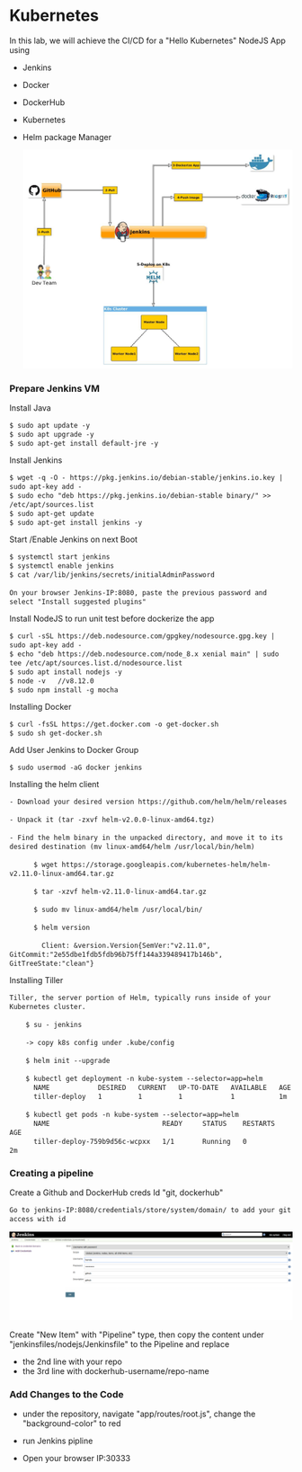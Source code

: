 # Kubernetes

In this lab, we will achieve the CI/CD for a "Hello Kubernetes" NodeJS App using

  - Jenkins
  - Docker
  - DockerHub
  - Kubernetes
  - Helm package Manager

    ![alt text](img/Arch.jpg "Pipeline")



### Prepare Jenkins VM

  Install Java

    $ sudo apt update -y
    $ sudo apt upgrade -y
    $ sudo apt-get install default-jre -y

  Install Jenkins

    $ wget -q -O - https://pkg.jenkins.io/debian-stable/jenkins.io.key | sudo apt-key add -
    $ sudo echo "deb https://pkg.jenkins.io/debian-stable binary/" >> /etc/apt/sources.list
    $ sudo apt-get update
    $ sudo apt-get install jenkins -y

  Start /Enable Jenkins on next Boot

    $ systemctl start jenkins
    $ systemctl enable jenkins
    $ cat /var/lib/jenkins/secrets/initialAdminPassword

    On your browser Jenkins-IP:8080, paste the previous password and select "Install suggested plugins"

  Install NodeJS to run unit test before dockerize the app

    $ curl -sSL https://deb.nodesource.com/gpgkey/nodesource.gpg.key | sudo apt-key add -
    $ echo "deb https://deb.nodesource.com/node_8.x xenial main" | sudo tee /etc/apt/sources.list.d/nodesource.list
    $ sudo apt install nodejs -y
    $ node -v   //v8.12.0
    $ sudo npm install -g mocha

  Installing Docker  

    $ curl -fsSL https://get.docker.com -o get-docker.sh
    $ sudo sh get-docker.sh

  Add User Jenkins to Docker Group

    $ sudo usermod -aG docker jenkins

  Installing the helm client

    - Download your desired version https://github.com/helm/helm/releases

    - Unpack it (tar -zxvf helm-v2.0.0-linux-amd64.tgz)

    - Find the helm binary in the unpacked directory, and move it to its desired destination (mv linux-amd64/helm /usr/local/bin/helm)

          $ wget https://storage.googleapis.com/kubernetes-helm/helm-v2.11.0-linux-amd64.tar.gz

          $ tar -xzvf helm-v2.11.0-linux-amd64.tar.gz

          $ sudo mv linux-amd64/helm /usr/local/bin/

          $ helm version

            Client: &version.Version{SemVer:"v2.11.0", GitCommit:"2e55dbe1fdb5fdb96b75ff144a339489417b146b", GitTreeState:"clean"}



   Installing Tiller

    Tiller, the server portion of Helm, typically runs inside of your Kubernetes cluster.

        $ su - jenkins

        -> copy k8s config under .kube/config

        $ helm init --upgrade

        $ kubectl get deployment -n kube-system --selector=app=helm
          NAME            DESIRED   CURRENT   UP-TO-DATE   AVAILABLE   AGE
          tiller-deploy   1         1         1            1           1m

        $ kubectl get pods -n kube-system --selector=app=helm
          NAME                            READY     STATUS    RESTARTS   AGE
          tiller-deploy-759b9d56c-wcpxx   1/1       Running   0          2m




### Creating a pipeline

  Create a Github and DockerHub creds Id "git, dockerhub"

    Go to jenkins-IP:8080/credentials/store/system/domain/ to add your git access with id

  ![alt text](img/01-weekly-jenkins.png "Github Creds")

  Create "New Item" with "Pipeline" type, then copy the content under "jenkinsfiles/nodejs/Jenkinsfile" to the Pipeline and replace
  - the 2nd line with your repo
  - the 3rd line with dockerhub-username/repo-name
### Add Changes to the Code

  - under the repository, navigate "app/routes/root.js", change the "background-color" to red

  - run Jenkins pipline

  - Open your browser IP:30333
